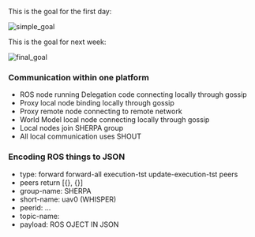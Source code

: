 

This is the goal for the first day:

![simple_goal](https://gitlab.mech.kuleuven.be/u0052546/sherpa-proxy/blob/local_gossip/doc/simple_goal.svg)


This is the goal for next week:

![final_goal](https://gitlab.mech.kuleuven.be/u0052546/sherpa-proxy/blob/local_gossip/doc/final_goal.svg)

### Communication within one platform
- ROS node running Delegation code connecting locally through gossip
- Proxy local node binding locally through gossip
- Proxy remote node connecting to remote network
- World Model local node connecting locally through gossip
- Local nodes join SHERPA group
- All local communication uses SHOUT


### Encoding ROS things to JSON

- type: forward forward-all execution-tst update-execution-tst peers
- peers return [{}, {}]
- group-name: SHERPA
- short-name: uav0   (WHISPER)
- peerid: ...
- topic-name:
- payload: ROS OJECT IN JSON


